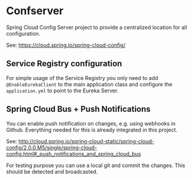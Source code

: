 # Confserver
Spring Cloud Config Server project to provide a centralized location for all configuration.

See: 
https://cloud.spring.io/spring-cloud-config/

## Service Registry configuration
For simple usage of the Service Registry you only need to add
`@EnableEurekaClient` to the main application class and configure 
the `application.yml` to point to the Eureka Server.

## Spring Cloud Bus + Push Notifications
You can enable push notification on changes, e.g. using webhooks in Github.
Everything needed for this is already integrated in this project.

See: http://cloud.spring.io/spring-cloud-static/spring-cloud-config/2.0.0.M5/single/spring-cloud-config.html#_push_notifications_and_spring_cloud_bus
 
 
For testing purpose you can use a local git and commit the changes. 
This should be detected and broadcasted. 